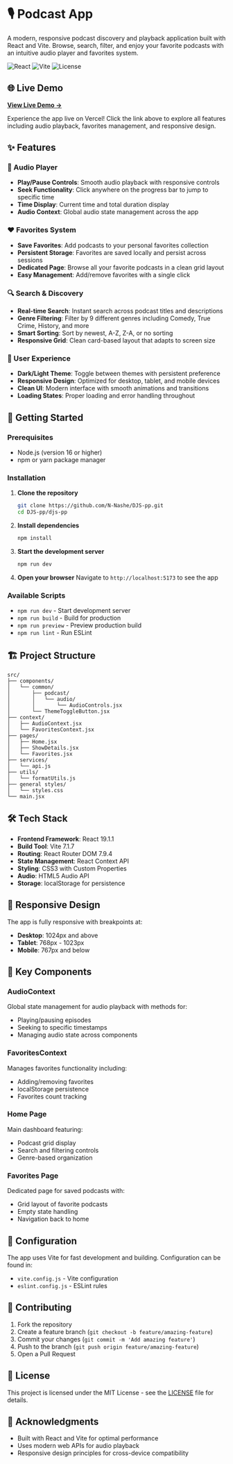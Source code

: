 # 🎙️ Podcast App

A modern, responsive podcast discovery and playback application built with React and Vite. Browse, search, filter, and enjoy your favorite podcasts with an intuitive audio player and favorites system.

![React](https://img.shields.io/badge/React-19.1.1-blue.svg)
![Vite](https://img.shields.io/badge/Vite-7.1.7-green.svg)
![License](https://img.shields.io/badge/License-MIT-yellow.svg)

## 🌐 Live Demo

**[View Live Demo →](https://djs-portfolio-piece.vercel.app/)**

Experience the app live on Vercel! Click the link above to explore all features including audio playback, favorites management, and responsive design.

## ✨ Features

### 🎵 Audio Player
- **Play/Pause Controls**: Smooth audio playback with responsive controls
- **Seek Functionality**: Click anywhere on the progress bar to jump to specific time
- **Time Display**: Current time and total duration display
- **Audio Context**: Global audio state management across the app

### ❤️ Favorites System
- **Save Favorites**: Add podcasts to your personal favorites collection
- **Persistent Storage**: Favorites are saved locally and persist across sessions
- **Dedicated Page**: Browse all your favorite podcasts in a clean grid layout
- **Easy Management**: Add/remove favorites with a single click

### 🔍 Search & Discovery
- **Real-time Search**: Instant search across podcast titles and descriptions
- **Genre Filtering**: Filter by 9 different genres including Comedy, True Crime, History, and more
- **Smart Sorting**: Sort by newest, A-Z, Z-A, or no sorting
- **Responsive Grid**: Clean card-based layout that adapts to screen size

### 🎨 User Experience
- **Dark/Light Theme**: Toggle between themes with persistent preference
- **Responsive Design**: Optimized for desktop, tablet, and mobile devices
- **Clean UI**: Modern interface with smooth animations and transitions
- **Loading States**: Proper loading and error handling throughout

## 🚀 Getting Started

### Prerequisites
- Node.js (version 16 or higher)
- npm or yarn package manager

### Installation

1. **Clone the repository**
   ```bash
   git clone https://github.com/N-Nashe/DJS-pp.git
   cd DJS-pp/djs-pp
   ```

2. **Install dependencies**
   ```bash
   npm install
   ```

3. **Start the development server**
   ```bash
   npm run dev
   ```

4. **Open your browser**
   Navigate to `http://localhost:5173` to see the app

### Available Scripts

- `npm run dev` - Start development server
- `npm run build` - Build for production
- `npm run preview` - Preview production build
- `npm run lint` - Run ESLint

## 🏗️ Project Structure

```
src/
├── components/
│   └── common/
│       ├── podcast/
│       │   └── audio/
│       │       └── AudioControls.jsx
│       └── ThemeToggleButton.jsx
├── context/
│   ├── AudioContext.jsx
│   └── FavoritesContext.jsx
├── pages/
│   ├── Home.jsx
│   ├── ShowDetails.jsx
│   └── Favorites.jsx
├── services/
│   └── api.js
├── utils/
│   └── formatUtils.js
├── general styles/
│   └── styles.css
└── main.jsx
```

## 🛠️ Tech Stack

- **Frontend Framework**: React 19.1.1
- **Build Tool**: Vite 7.1.7
- **Routing**: React Router DOM 7.9.4
- **State Management**: React Context API
- **Styling**: CSS3 with Custom Properties
- **Audio**: HTML5 Audio API
- **Storage**: localStorage for persistence

## 📱 Responsive Design

The app is fully responsive with breakpoints at:
- **Desktop**: 1024px and above
- **Tablet**: 768px - 1023px
- **Mobile**: 767px and below

## 🎯 Key Components

### AudioContext
Global state management for audio playback with methods for:
- Playing/pausing episodes
- Seeking to specific timestamps
- Managing audio state across components

### FavoritesContext  
Manages favorites functionality including:
- Adding/removing favorites
- localStorage persistence
- Favorites count tracking

### Home Page
Main dashboard featuring:
- Podcast grid display
- Search and filtering controls
- Genre-based organization

### Favorites Page
Dedicated page for saved podcasts with:
- Grid layout of favorite podcasts
- Empty state handling
- Navigation back to home

## 🔧 Configuration

The app uses Vite for fast development and building. Configuration can be found in:
- `vite.config.js` - Vite configuration
- `eslint.config.js` - ESLint rules

## 🤝 Contributing

1. Fork the repository
2. Create a feature branch (`git checkout -b feature/amazing-feature`)
3. Commit your changes (`git commit -m 'Add amazing feature'`)
4. Push to the branch (`git push origin feature/amazing-feature`)
5. Open a Pull Request

## 📄 License

This project is licensed under the MIT License - see the [LICENSE](LICENSE) file for details.

## 🙏 Acknowledgments

- Built with React and Vite for optimal performance
- Uses modern web APIs for audio playback
- Responsive design principles for cross-device compatibility


